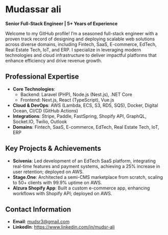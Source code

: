 # Mudassar ali  
**Senior Full-Stack Engineer | 5+ Years of Experience** 

Welcome to my GitHub profile! I’m a seasoned full-stack engineer with a proven track record of designing and deploying scalable web solutions across diverse domains, including Fintech, SaaS, E-commerce, EdTech, Real Estate Tech, IoT, and ERP. I specialize in leveraging modern technologies and cloud infrastructure to deliver impactful platforms that enhance efficiency and drive revenue growth.

## Professional Expertise  
- **Core Technologies**:  
  - Backend: Laravel (PHP), Node.js (Nest.js), .NET Core  
  - Frontend: Next.js, React (TypeScript), Vue.js  
- **Cloud & DevOps**: AWS (Lambda, ECS, S3, RDS, SQS), Docker, Digital Ocean, CI/CD (GitHub Actions)  
- **Integrations**: Stripe, Paddle, FastSpring, Shopify API, GraphQL, Socket.IO, Twilio, Outlook  
- **Domains**: Fintech, SaaS, E-commerce, EdTech, Real Estate Tech, IoT, ERP  

## Key Projects & Achievements  
- **Scivenia**: Led development of an EdTech SaaS platform, integrating real-time features and payment systems, achieving a 25% increase in user retention; deployed on AWS.  
- **Stage.One**: Architected a semi-CMS marketplace from scratch, scaling to 50+ clients with 99.9% uptime on AWS.  
- **Alzura Shopify App**: Built a custom e-commerce app, enhancing workflows with Shopify API; deployed on AWS.  


## Contact Information  
- **Email**: mudsr3@gmail.com
- **LinkedIn**: https://www.linkedin.com/in/mudsr-ali  

